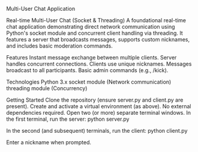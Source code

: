 Multi-User Chat Application

Real-time Multi-User Chat (Socket & Threading)
A foundational real-time chat application demonstrating direct network communication using Python's socket module and concurrent client handling via threading. It features a server that broadcasts messages, supports custom nicknames, and includes basic moderation commands.

Features
Instant message exchange between multiple clients.
Server handles concurrent connections.
Clients use unique nicknames.
Messages broadcast to all participants.
Basic admin commands (e.g., /kick).

Technologies
Python 3.x
socket module (Network communication)
threading module (Concurrency)

Getting Started
Clone the repository (ensure server.py and client.py are present).
Create and activate a virtual environment (as above).
No external dependencies required.
Open two (or more) separate terminal windows.
In the first terminal, run the server:
python server.py

In the second (and subsequent) terminals, run the client:
python client.py

Enter a nickname when prompted.
